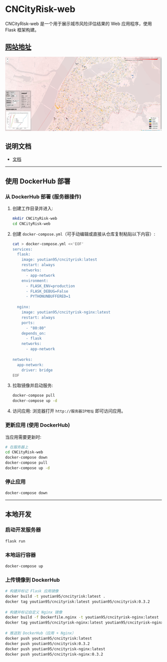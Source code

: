 # CNCityRisk-web

CNCityRisk-web 是一个用于展示城市风险评估结果的 Web 应用程序，使用 Flask 框架构建。

## [网站地址](http://cncityrisk.youtian95.cn/)

[![BldLoss](CNCityRiskWeb/static/images/BldLoss.png)](http://cncityrisk.youtian95.cn/)

## 说明文档

* [文档](https://youtian95.github.io/2025/01/09/CNCityRiskMap/)

---

## 使用 DockerHub 部署

### 从 DockerHub 部署 (服务器操作)

1. 创建工作目录并进入:
   ```bash
   mkdir CNCityRisk-web
   cd CNCityRisk-web
   ```

2. 创建 `docker-compose.yml`（可手动编辑或直接从仓库复制粘贴以下内容）:
   ```bash
   cat > docker-compose.yml <<'EOF'
   services:
     flask:
       image: youtian95/cncityrisk:latest
       restart: always
       networks:
         - app-network
       environment:
         - FLASK_ENV=production
         - FLASK_DEBUG=False
         - PYTHONUNBUFFERED=1

     nginx:
       image: youtian95/cncityrisk-nginx:latest
       restart: always
       ports:
         - "80:80"
       depends_on:
         - flask
       networks:
         - app-network

   networks:
     app-network:
       driver: bridge
   EOF
   ```

4. 拉取镜像并启动服务:
   ```bash
   docker-compose pull
   docker-compose up -d
   ```

5. 访问应用:
   浏览器打开 `http://服务器IP地址` 即可访问应用。

### 更新应用 (使用 DockerHub)

当应用需要更新时:

```bash
# 在服务器上
cd CNCityRisk-web
docker-compose down
docker-compose pull
docker-compose up -d
```

### 停止应用

```bash
docker-compose down
```

---

## 本地开发

### 启动开发服务器

  ```bash
  flask run
  ```

### 本地运行容器

```bash
docker-compose up
```

### 上传镜像到 DockerHub

```bash
# 构建并标记 Flask 应用镜像
docker build -t youtian95/cncityrisk:latest .
docker tag youtian95/cncityrisk:latest youtian95/cncityrisk:0.3.2

# 构建并标记自定义 Nginx 镜像
docker build -f Dockerfile.nginx -t youtian95/cncityrisk-nginx:latest .
docker tag youtian95/cncityrisk-nginx:latest youtian95/cncityrisk-nginx:0.3.2

# 推送到 DockerHub（应用 + Nginx）
docker push youtian95/cncityrisk:latest
docker push youtian95/cncityrisk:0.3.2
docker push youtian95/cncityrisk-nginx:latest
docker push youtian95/cncityrisk-nginx:0.3.2
```


